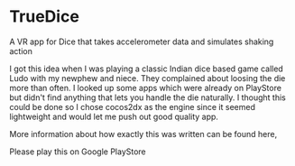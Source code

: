 # TrueDice
A VR app for Dice that takes accelerometer data and simulates shaking action

I got this idea when I was playing a classic Indian dice based game called Ludo with my newphew and niece. They complained about loosing the die more than often. I looked up some apps which were already on PlayStore but didn't find anything that lets you handle the die naturally. I thought this could be done so I chose cocos2dx as the engine since it seemed lightweight and would let me push out good quality app.

More information about how exactly this was written can be found here,
<insert link>

Please play this on Google PlayStore
<insert QR code>
